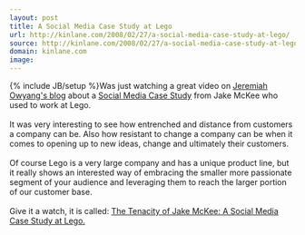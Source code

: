 ```yaml
---
layout: post
title: A Social Media Case Study at Lego
url: http://kinlane.com/2008/02/27/a-social-media-case-study-at-lego/
source: http://kinlane.com/2008/02/27/a-social-media-case-study-at-lego/
domain: kinlane.com
image: 
---
```

{% include JB/setup %}Was just watching a great video on <a href="http://www.web-strategist.com/blog/">Jeremiah Owyang's blog</a> about a <a href="http://www.socialmediasquad.com/">Social Media Case Study</a> from Jake McKee who used to work at Lego.<br />
<br />
It was very interesting to see how entrenched and distance from customers a company can be. Also how resistant to change a company can be when it comes to opening up to new ideas, change and ultimately their customers.<br />
<br />
Of course Lego is a very large company and has a unique product line, but it really shows an interested way of embracing the smaller more passionate segment of your audience and leveraging them to reach the larger portion of our customer base.<br />
<br />
Give it a watch, it is called: <a href="http://www.web-strategist.com/blog/2008/02/27/the-tenacity-of-jake-mckee-a-social-media-case-study-at-lego/">The Tenacity of Jake McKee: A Social Media Case Study at Lego.</a>